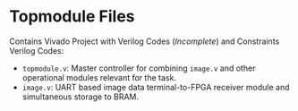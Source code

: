 # Topmodule Files

Contains Vivado Project with Verilog Codes (*Incomplete*) and Constraints<br>
Verilog Codes:
- ```topmodule.v```: Master controller for combining ```image.v``` and other operational modules relevant for the task. 
- ```image.v```: UART based image data terminal-to-FPGA receiver module and simultaneous storage to BRAM.
